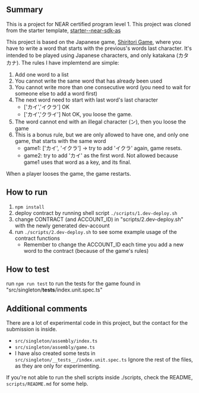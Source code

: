 ## Summary

This is a project for NEAR certified program level 1. This project was cloned from the starter template, [starter--near-sdk-as](https://github.com/Learn-NEAR/starter--near-sdk-as)

This project is based on the Japanese game, [Shiritori Game](https://en.wikipedia.org/wiki/Shiritori), where you have to write a word that starts with the previous's words last character. It's intended to be played using Japanese characters, and only katakana (カタカナ). The rules I have implemtend are simple:

1. Add one word to a list
2. You cannot write the same word that has already been used
3. You cannot write more than one consecutive word (you need to wait for someone else to add a word first)
4. The next word need to start with last word's last character
   - ['カイ','イクラ'] OK
   - ['カイ','クライ'] Not OK, you loose the game.
5. The word cannot end with an illegal character (ン), then you loose the game
6. This is a bonus rule, but we are only allowed to have one, and only one game, that starts with the same word
   - game1: ['カイ', 'イクラ'] -> try to add 'イクラ' again, game resets.
   - game2: try to add 'カイ' as the first word. Not allowed because game1 uses that word as a key, and its final.

When a player looses the game, the game restarts.

## How to run

1. `npm install`
2. deploy contract by running shell script `./scripts/1.dev-deploy.sh`
3. change CONTRACT (and ACCOUNT_ID) in "scripts/2.dev-deploy.sh" with the newly generated dev-account
4. run `./scripts/2.dev-deploy.sh` to see some example usage of the contract functions
   - Remember to change the ACCOUNT_ID each time you add a new word to the contract (because of the game's rules)

## How to test

run `npm run test` to run the tests for the game found in "src/singleton/**tests**/index.unit.spec.ts"

## Additional comments

There are a lot of experimental code in this project, but the contact for the submission is inside.

- `src/singleton/assembly/index.ts`
- `src/singleton/assembly/game.ts`
- I have also created some tests in `src/singleton/__tests__/index.unit.spec.ts`
  Ignore the rest of the files, as they are only for experimenting.

If you're not able to run the shell scripts inside ./scripts, check the README, `scripts/README.md` for some help.
